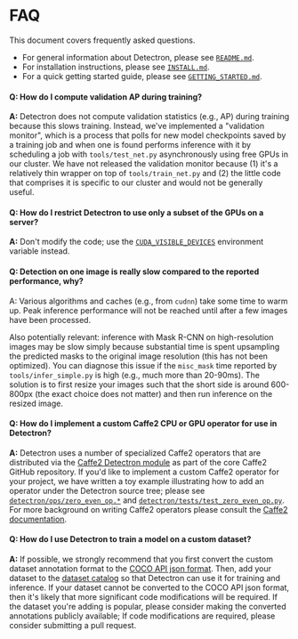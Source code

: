# FAQ

This document covers frequently asked questions.

- For general information about Detectron, please see [`README.md`](README.md).
- For installation instructions, please see [`INSTALL.md`](INSTALL.md).
- For a quick getting started guide, please see [`GETTING_STARTED.md`](GETTING_STARTED.md).

#### Q: How do I compute validation AP during training?

**A:** Detectron does not compute validation statistics (e.g., AP) during training because this slows training. Instead, we've implemented a "validation monitor", which is a process that polls for new model checkpoints saved by a training job and when one is found performs inference with it by scheduling a job with `tools/test_net.py` asynchronously using free GPUs in our cluster. We have not released the validation monitor because (1) it's a relatively thin wrapper on top of `tools/train_net.py` and (2) the little code that comprises it is specific to our cluster and would not be generally useful.

#### Q: How do I restrict Detectron to use only a subset of the GPUs on a server?

**A:** Don't modify the code; use the [`CUDA_VISIBLE_DEVICES`](http://docs.nvidia.com/cuda/cuda-c-programming-guide/index.html#env-vars) environment variable instead.

#### Q: Detection on one image is really slow compared to the reported performance, why?

A: Various algorithms and caches (e.g., from `cudnn`) take some time to warm up. Peak inference performance will not be reached until after a few images have been processed.

Also potentially relevant: inference with Mask R-CNN on high-resolution images may be slow simply because substantial time is spent upsampling the predicted masks to the original image resolution (this has not been optimized). You can diagnose this issue if the `misc_mask` time reported by `tools/infer_simple.py` is high (e.g., much more than 20-90ms). The solution is to first resize your images such that the short side is around 600-800px (the exact choice does not matter) and then run inference on the resized image.


#### Q: How do I implement a custom Caffe2 CPU or GPU operator for use in Detectron?

**A:** Detectron uses a number of specialized Caffe2 operators that are distributed via the [Caffe2 Detectron module](https://github.com/caffe2/caffe2/tree/master/modules/detectron) as part of the core Caffe2 GitHub repository. If you'd like to implement a custom Caffe2 operator for your project, we have written a toy example illustrating how to add an operator under the Detectron source tree; please see [`detectron/ops/zero_even_op.*`](detectron/ops/) and [`detectron/tests/test_zero_even_op.py`](detectron/tests/test_zero_even_op.py). For more background on writing Caffe2 operators please consult the [Caffe2 documentation](https://caffe2.ai/docs/custom-operators.html).

#### Q: How do I use Detectron to train a model on a custom dataset?

**A:** If possible, we strongly recommend that you first convert the custom dataset annotation format to the [COCO API json format](http://cocodataset.org/#download). Then, add your dataset to the [dataset catalog](detectron/datasets/dataset_catalog.py) so that Detectron can use it for training and inference. If your dataset cannot be converted to the COCO API json format, then it's likely that more significant code modifications will be required. If the dataset you're adding is popular, please consider making the converted annotations publicly available; If code modifications are required, please consider submitting a pull request.
